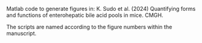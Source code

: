 Matlab code to generate figures in: 
K. Sudo et al. (2024) Quantifying forms and functions of enterohepatic bile acid pools in mice. CMGH.

The scripts are named according to the figure numbers within the manuscript.  
